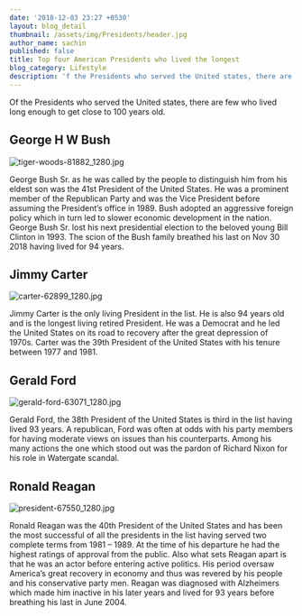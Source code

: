 ```yaml
---
date: '2018-12-03 23:27 +0530'
layout: blog_detail
thumbnail: /assets/img/Presidents/header.jpg
author_name: sachin
published: false
title: Top four American Presidents who lived the longest
blog_category: Lifestyle
description: 'f the Presidents who served the United states, there are few who lived...'
---
```



Of the Presidents who served the United states, there are few who lived long enough to get close to 100 years old. 

 
## George H W Bush
![tiger-woods-81882_1280.jpg]({{site.baseurl}}/assets/img/Presidents/tiger-woods-81882_1280.jpg)

George Bush Sr. as he was called by the people to distinguish him from his eldest son was the 41st President of the United States. He was a prominent member of the Republican Party and was the Vice President before assuming the President’s office in 1989. Bush adopted an aggressive foreign policy which in turn led to slower economic development in the nation. George Bush Sr. lost his next presidential election to the beloved young Bill Clinton in 1993.  The scion of the Bush family breathed his last on Nov 30 2018 having lived for 94 years.

## Jimmy Carter
![carter-62899_1280.jpg]({{site.baseurl}}/assets/img/Presidents/carter-62899_1280.jpg)

Jimmy Carter is the only living President in the list. He is also 94 years old and is the longest living retired President. He was a Democrat and he led the United States on its road to recovery after the great depression of 1970s. Carter was the 39th President of the United States with his tenure between 1977 and 1981.

## Gerald Ford
![gerald-ford-63071_1280.jpg]({{site.baseurl}}/assets/img/Presidents/gerald-ford-63071_1280.jpg)

Gerald Ford, the 38th President of the United States is third in the list having lived 93 years. A republican, Ford was often at odds with his party members for having moderate views on issues than his counterparts. Among his many actions the one which stood out was the pardon of Richard Nixon for his role in Watergate scandal.

## Ronald Reagan
![president-67550_1280.jpg]({{site.baseurl}}/assets/img/Presidents/president-67550_1280.jpg)

Ronald Reagan was the 40th President of the United States and has been the most successful of all the presidents in the list having served two complete terms from 1981 – 1989. At the time of his departure he had the highest ratings of approval from the public. Also what sets Reagan apart is that he was an actor before entering active politics. His period oversaw America’s great recovery in economy and thus was revered by his people and his conservative party men. Reagan was diagnosed with Alzheimers which made him inactive in his later years and lived for 93 years before breathing his last in June 2004.


